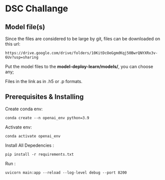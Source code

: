 # DSC Challange
 
## Model file(s)

Since the files are considered to be large by git, files can be downloaded on this url:

``
https://drive.google.com/drive/folders/10KitDcOeGgmdKqj50BwrQNYXRx3v-6Uv?usp=sharing
``

Put the model files to the **model-deploy-learn/models/**, you can choose any;

Files in the link as in .h5 or .p formats.

## Prerequisites  & Installing
 
 
Create conda env:
 
 
``
conda create --n openai_env python=3.9
``
 
Activate env:
 
 
``
conda activate openai_env
``
 
Install All Depedencies :
 
``
pip install -r requirements.txt
``
 
Run :
 
``
uvicorn main:app --reload --log-level debug --port 8200
``